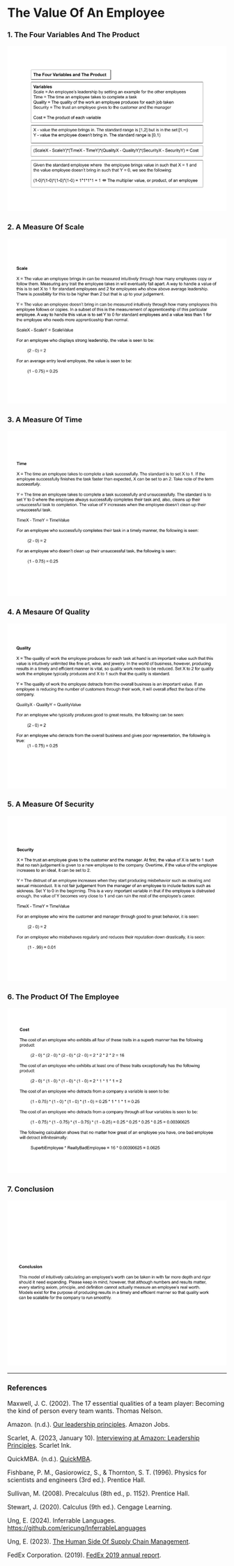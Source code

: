 # The Value Of An Employee

### 1. The Four Variables And The Product

![01TheFourVariablesAndTheProduct](Resources/01TheFourVariablesAndTheProduct.jpg)

### 2. A Measure Of Scale

![02AMeasureOfScale](Resources/02AMeasureOfScale.jpg)

### 3. A Measure Of Time

![03AMeasureOfTime](Resources/03AMeasureOfTime.jpg)

### 4. A Mesaure Of Quality

![04AMeasureOfQuality](Resources/04AMeasureOfQuality.jpg)

### 5. A Measure Of Security

![05AMeasureOfSecurity](Resources/05AMeasureOfSecurity.jpg)

### 6. The Product Of The Employee

![06TheProductOfTheEmployee.jpg](Resources/06TheProductOfTheEmployee.jpg)

### 7. Conclusion

![07Conclusion](Resources/07Conclusion.jpg)

-----

### References

Maxwell, J. C. (2002). The 17 essential qualities of a team player: Becoming the kind of person every team wants. Thomas Nelson.

Amazon. (n.d.). [Our leadership principles](https://www.amazon.jobs/content/en/our-workplace/leadership-principles). Amazon Jobs.

Scarlet, A. (2023, January 10). [Interviewing at Amazon: Leadership Principles](https://www.scarletink.com/interviewing-at-amazon-leadership-principles/). Scarlet Ink.

QuickMBA. (n.d.). [QuickMBA](https://quickmba.com).

Fishbane, P. M., Gasiorowicz, S., & Thornton, S. T. (1996). Physics for scientists and engineers (3rd ed.). Prentice Hall.

Sullivan, M. (2008). Precalculus (8th ed., p. 1152). Prentice Hall.

Stewart, J. (2020). Calculus (9th ed.). Cengage Learning.



Ung, E. (2024). Inferrable Languages. https://github.com/ericung/InferrableLanguages

Ung, E. (2023). [The Human Side Of Supply Chain Management](https://github.com/ericung/humansideofsupplychainmanagement).

FedEx Corporation. (2019). [FedEx 2019 annual report](Resources/FedEx-Corporation-2019-Annual-Report.pdf).
